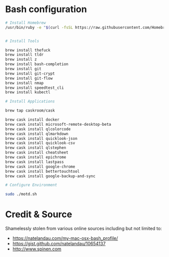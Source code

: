# Bash configuration



```bash
# Install Homebrew
/usr/bin/ruby -e "$(curl -fsSL https://raw.githubusercontent.com/Homebrew/install/master/install)"


# Install Tools

brew install thefuck
brew install tldr
brew install z
brew install bash-completion
brew install git
brew install git-crypt
brew install git-flow
brew install nmap
brew install speedtest_cli
brew install kubectl

```

```bash
# Install Applications

brew tap caskroom/cask

brew cask install docker
brew cask install microsoft-remote-desktop-beta
brew cask install qlcolorcode
brew cask install qlmarkdown
brew cask install quicklook-json
brew cask install quicklook-csv
brew cask install qlstephen
brew cask install cheatsheet
brew cask install epichrome
brew cask install lastpass
brew cask install google-chrome
brew cask install bettertouchtool
brew cask install google-backup-and-sync

```

```bash
# Configure Environment

sudo ./motd.sh
```

# Credit & Source
Shamelessly stolen from various online sources including but not limited to:
- https://natelandau.com/my-mac-osx-bash_profile/
- https://gist.github.com/natelandau/10654137
- http://www.spinen.com
